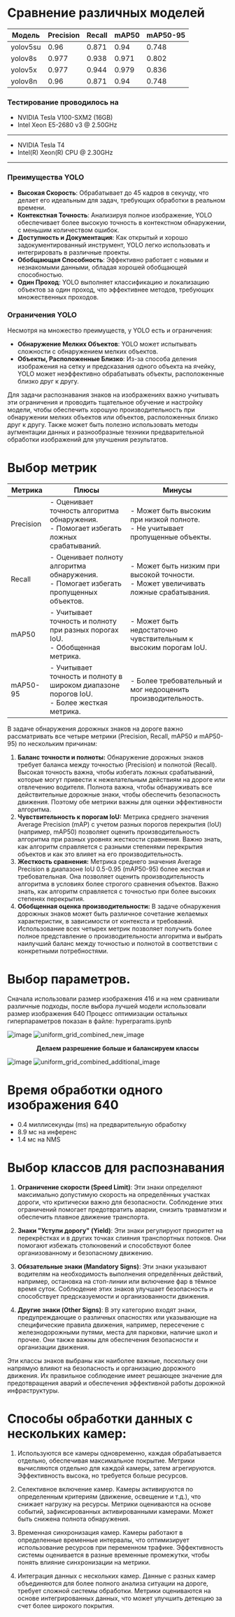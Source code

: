 # Сравнение различных моделей

| Модель   | Precision | Recall  | mAP50 | mAP50-95 |
|----------|-----------|---------|-------|----------|
| yolov5su | 0.96      | 0.871   | 0.94  | 0.748    |
| yolov8s  | 0.977     | 0.938   | 0.971 | 0.802    |
| yolov5x  | 0.977     | 0.944   | 0.979 | 0.836    |
| yolov8n  | 0.96      | 0.871   | 0.94  | 0.748    |

### Тестирование проводилось на
- NVIDIA Tesla V100-SXM2 (16GB)
- Intel Xeon E5-2680 v3 @ 2.50GHz
_________________________________

- NVIDIA Tesla T4
- Intel(R) Xeon(R) CPU @ 2.30GHz
_________________________________

### Преимущества YOLO

- **Высокая Скорость**: Обрабатывает до 45 кадров в секунду, что делает его идеальным для задач, требующих обработки в реальном времени.
- **Контекстная Точность**: Анализируя полное изображение, YOLO обеспечивает более высокую точность в контекстном обнаружении, с меньшим количеством ошибок.
- **Доступность и Документация**: Как открытый и хорошо задокументированный инструмент, YOLO легко использовать и интегрировать в различные проекты.
- **Обобщающая Способность**: Эффективно работает с новыми и незнакомыми данными, обладая хорошей обобщающей способностью.
- **Один Проход**: YOLO выполняет классификацию и локализацию объектов за один проход, что эффективнее методов, требующих множественных проходов.

### Ограничения YOLO

Несмотря на множество преимуществ, у YOLO есть и ограничения:

- **Обнаружение Мелких Объектов**: YOLO может испытывать сложности с обнаружением мелких объектов.
- **Объекты, Расположенные Близко**: Из-за способа деления изображения на сетку и предсказания одного объекта на ячейку, YOLO может неэффективно обрабатывать объекты, расположенные близко друг к другу.

Для задачи распознавания знаков на изображениях важно учитывать эти ограничения и проводить тщательное обучение и настройку модели, чтобы обеспечить хорошую производительность при обнаружении мелких объектов или объектов, расположенных близко друг к другу. Также может быть полезно использовать методы аугментации данных и разнообразные техники предварительной обработки изображений для улучшения результатов.




# Выбор метрик
| Метрика     | Плюсы                                                                                   | Минусы                                                                               |
|-------------|------------------------------------------------------------------------------------------|--------------------------------------------------------------------------------------|
| Precision   | - Оценивает точность алгоритма обнаружения.<br/> - Помогает избегать ложных срабатываний. | - Может быть высоким при низкой полноте.<br/> - Не учитывает пропущенные объекты. |
| Recall      | - Оценивает полноту алгоритма обнаружения.<br/> - Помогает избегать пропущенных объектов. | - Может быть низким при высокой точности.<br/> - Может увеличивать ложные срабатывания. |
| mAP50       | - Учитывает точность и полноту при разных порогах IoU.<br/> - Обобщенная метрика.     | - Может быть недостаточно чувствительным к высоким порогам IoU.                   |
| mAP50-95    | - Учитывает точность и полноту в широком диапазоне порогов IoU.<br/> - Более жесткая метрика. | - Более требовательный и мог недооценить производительность.                 |

В задаче обнаружения дорожных знаков на дороге важно рассматривать все четыре метрики (Precision, Recall, mAP50 и mAP50-95) по нескольким причинам:
1. **Баланс точности и полноты:** Обнаружение дорожных знаков требует баланса между точностью (Precision) и полнотой (Recall). Высокая точность важна, чтобы избегать ложных срабатываний, которые могут привести к нежелательным действиям на дороге или отвлечению водителя. Полнота важна, чтобы обнаруживать все действительные дорожные знаки, чтобы обеспечить безопасность движения. Поэтому обе метрики важны для оценки эффективности алгоритма.
2. **Чувствительность к порогам IoU:** Метрика среднего значения Average Precision (mAP) с учетом разных порогов перекрытия (IoU) (например, mAP50) позволяет оценить производительность алгоритма при разных уровнях жесткости сравнения. Важно знать, как алгоритм справляется с разными степенями перекрытия объектов и как это влияет на его производительность.
3. **Жесткость сравнения:** Метрика среднего значения Average Precision в диапазоне IoU 0.5-0.95 (mAP50-95) более жесткая и требовательная. Она позволяет оценить производительность алгоритма в условиях более строгого сравнения объектов. Важно знать, как алгоритм справляется с точностью при более высоких степенях перекрытия.
4. **Обобщенная оценка производительности:** В задаче обнаружения дорожных знаков может быть различное сочетание желаемых характеристик, в зависимости от контекста и требований. Использование всех четырех метрик позволяет получить более полное представление о производительности алгоритма и выбрать наилучший баланс между точностью и полнотой в соответствии с конкретными потребностями.

# Выбор параметров.
Сначала использовали размер изображения 416 и на нем сравнивали различные подходы, после выбора лучшей модели использовали размер изображения 640
Процесс оптимизации остальных гиперпараметров показан в файле: hyperparams.ipynb

![image](https://github.com/zj-karina/videoDetection/assets/78540764/0b34cce0-c9d7-4218-9d85-64be6a39b43a)
![uniform_grid_combined_new_image](https://github.com/zj-karina/videoDetection/assets/78540764/bb5ef731-be91-4f9c-b79e-b5e45bd84922)



<p align="center"><b>Делаем разрешение больше и балансируем классы</b></p>

![image](https://github.com/zj-karina/videoDetection/assets/78540764/9311c1d7-9256-442d-8ab5-ec97c819e1ef)
![uniform_grid_combined_additional_image](https://github.com/zj-karina/videoDetection/assets/78540764/4a27367a-c40d-4beb-aab1-4e03e5f6b693)


# Время обработки одного изображения 640
- 0.4 миллисекунды (ms) на предварительную обработку
- 8.9 мс на инференс
- 1.4 мс на NMS


# Выбор классов для распознавания

1. **Ограничение скорости (Speed Limit)**: Эти знаки определяют максимально допустимую скорость на определённых участках дороги, что критически важно для безопасности. Соблюдение этих ограничений помогает предотвратить аварии, снизить травматизм и обеспечить плавное движение транспорта.

2. **Знаки "Уступи дорогу" (Yield)**: Эти знаки регулируют приоритет на перекрёстках и в других точках слияния транспортных потоков. Они помогают избежать столкновений и способствуют более организованному и безопасному движению.

3. **Обязательные знаки (Mandatory Signs)**: Эти знаки указывают водителям на необходимость выполнения определённых действий, например, остановка на стоп-линии или включение фар в тёмное время суток. Соблюдение этих знаков улучшает безопасность и способствует предсказуемости и организованности движения.

4. **Другие знаки (Other Signs)**: В эту категорию входят знаки, предупреждающие о различных опасностях или указывающие на специфические правила движения, например, пересечение с железнодорожными путями, места для парковки, наличие школ и прочее. Они также важны для обеспечения безопасности и организации движения.

Эти классы знаков выбраны как наиболее важные, поскольку они напрямую влияют на безопасность и организацию дорожного движения. Их правильное соблюдение имеет решающее значение для предотвращения аварий и обеспечения эффективной работы дорожной инфраструктуры.





# Способы обработки данных с нескольких камер:

1) Используются все камеры одновременно, каждая обрабатывается отдельно, обеспечивая максимальное покрытие.
Метрики вычисляются отдельно для каждой камеры, затем агрегируются. Эффективность высока, но требуется больше ресурсов.

2) Селективное включение камер. Камеры активируются по определенным критериям (движение, освещение и т.д.), что снижает нагрузку на ресурсы.
Метрики оцениваются на основе событий, зафиксированных активированными камерами. Может быть снижена полнота обнаружения.

3) Временная синхронизация камер. Камеры работают в определенные временные интервалы, что оптимизирует использование ресурсов при переменном трафике.
Эффективность системы оценивается в разные временные промежутки, чтобы понять влияние синхронизации на метрики.

4) Интеграция данных с нескольких камер. Данные с разных камер объединяются для более полного анализа ситуации на дороге, требует сложной системы обработки.
   Метрики оцениваются на основе интегрированных данных, что может улучшить детекцию за счет более широкого покрытия.


